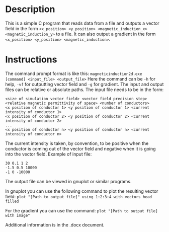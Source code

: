 # Description
This is a simple C program that reads data from a file and outputs a vector field in the form `<x_position> <y_position> <magnetic_induction_x> <magnetic_induction_y>` to a file.
It can also output a gradient in the form `<x_position> <y_position> <magnetic_induction>`.
# Instructions
The command prompt format is like this:
`magneticinduction2d.exe [command] <input_file> <output_file>`
Here the command can be `-h` for help, `-vf` for outputting vector field and `-g` for gradient.
The input and output files can be relative or absolute paths.
The input file needs to be in the form:

```
<size of simulation vector field> <vector field precision step> <relative magnetic permittivity of space> <number of conductors>
<x position of conductor 1> <y position of conductor 1> <current intensity of conductor 1>
<x position of conductor 2> <y position of conductor 2> <current intensity of conductor 2>
...
<x position of conductor n> <y position of conductor n> <current intensity of conductor n>
```

The current intensity is taken, by convention, to be positive when the conductor is coming out of the vector field and negative when it is going into the vector field.
Example of input file:
```
30 0.1 1 2
-1.5 0.5 10000
-1 0 -10000
```
The output file can be viewed in gnuplot or similar programs.

In gnuplot you can use the following command to plot the resulting vector field:
`plot "[Path to output file]" using 1:2:3:4 with vectors head filled`

For the gradient you can use the command:
`plot "[Path to output file] with image"`

Additional information is in the .docx document.
